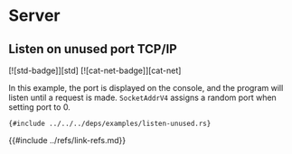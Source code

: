 # Server

## Listen on unused port TCP/IP

[![std-badge]][std] [![cat-net-badge]][cat-net]

In this example, the port is displayed on the console, and the program will
listen until a request is made.  `SocketAddrV4` assigns a random port when
setting port to 0.

```rust,editable,no_run
{#include ../../../deps/examples/listen-unused.rs}
```

{{#include ../refs/link-refs.md}}
